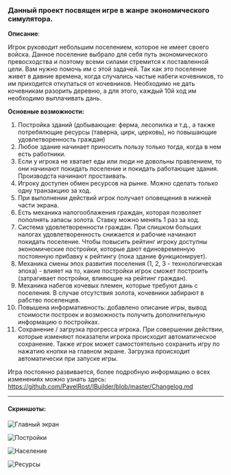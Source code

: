 ### Данный проект посвящен игре в жанре экономического симулятора.

**Описание**: 

Игрок руководит небольшим поселением, которое не имеет своего войска. Данное поселение выбрало для себя путь экономического превосходства и поэтому всеми силами стремится к поставленной цели. Вам нужно помочь им с этой задачей. Так как это поселение живет в давние времена, когда случались частые набеги кочевников, то им приходится откупаться от кочевников. Необходимо не дать кочевникам разорить деревню, а для этого, каждый 10й ход им необходимо выплачивать дань. 

**Основные возможности:**
1. Постройка зданий (добывающие: ферма, лесопилка и т.д., а также потребялющие ресурсы (таверна, цирк, церковь), но повышающие удовлетворенность граждан)
2. Любое здание начинает приносить пользу только тогда, когда в нем есть работники.
3. Если у игрока не хватает еды или люди не довольны правлением, то они начинают покидать поселение и покидать работающие здания. Производста начинают простаивать.
4. Игроку доступен обмен ресурсов на рынке. Можно сделать только одну транзакцию за ход.
5. При выполнении действий игрок получает оповещения в нижней части экрана.
6. Есть механика налогооблажения граждан, которая позволяет пополнять запасы золота. Ставку можно менять 1 раз за ход.
7. Система удовлетворенности граждан. При слишком больших налогах удовлетворенность снижается и рабочие начинают покидать поселение. Чтобы повысить рейтинг игроку доступны экономические постройки, которые дают единовременную постоянную прибавку к рейтингу (пока здание функционирует).
8. Механика смены эпох развития поселения (1, 2, 3 - технологическая эпоха) - влияет на то, какие постройки игрок сможет построить (затрагивает постройки, влияющие на рейтинг граждан).
9. Механика набегов кочевых племен, которые требуют дань с поселения. В случае отсутствия золота, кочевники забирают в рабство поселенцев.
10. Повышена информативность: добавлено описание игры, вывод стоимости построек и возможность получить дополнительную информацию о постройках.
11. Сохранение / загрузка прогресса игрока. При совершении действии, которые изменяют показатели игрока происходит автоматическое сохранение. Также игрок может самостоятельно сохранить игру по нажатию кнопки на главном экране. Загрузка происходит автоматически при запуске игры.

Игра постоянно развивается, более подробную информацию о всех изменениях можно узнать здесь: https://github.com/PavelRost/IBuilder/blob/master/Changelog.md


___
#### Скриншоты:

![Главный экран](https://github.com/PavelRost/IBuilder/assets/92044501/712f7cd7-3fdb-476a-ad32-7225f88f249d)  

![Постройки](https://github.com/PavelRost/IBuilder/assets/92044501/8a6f18c1-ac6b-4f5d-bb1a-0f5751fc3436)  

![Население](https://github.com/PavelRost/IBuilder/assets/92044501/eb10fb03-af60-44d3-877c-577dc782b1d2)  

![Ресурсы](https://github.com/PavelRost/IBuilder/assets/92044501/3f3b7241-72a0-4377-8034-55daecb44a52)

